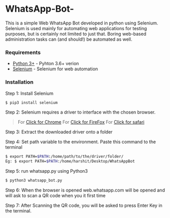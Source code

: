 # WhatsApp-Bot-

This is a simple Web WhatsApp Bot developed in python using Selenium. 
Selenium is used mainly for automating web applications for testing purposes, but is certainly not limited to just that. Boring web-based administration tasks can (and should!) be automated as well.

### Requirements

* [Python 3+](https://www.python.org/download/releases/3.0/?) - Pyhton 3.6+ verion
* [Selenium](https://github.com/SeleniumHQ/selenium) - Selenium for web automation


### Installation

Step 1: Install Selenium 
```sh
$ pip3 install selenium
```

Step 2: Selenium requires a driver to interface with the chosen browser.
> For [Click for Chrome](https://sites.google.com/a/chromium.org/chromedriver/downloads)
> For [Click for FireFox](https://github.com/mozilla/geckodriver/releases)
> For [Click for safari](https://webkit.org/blog/6900/webdriver-support-in-safari-10)

Step 3: Extract the downloaded driver onto a folder

Step 4: Set path variable to the environment. Paste this command to the terminal
```sh
$ export PATH=$PATH:/home/path/to/the/driver/folder/
Eg: $ export PATH=$PATH:/home/harshit/Desktop/WhatsAppBot
```
Step 5: run whatsapp.py using Python3
```sh
$ python3 whatsapp_bot.py
```
Step 6: When the browser is opened web.whatsapp.com will be opened and will ask to scan a QR code when you it first time

Step 7: After Scanning the QR code, you will be asked to press Enter Key in the terminal.
